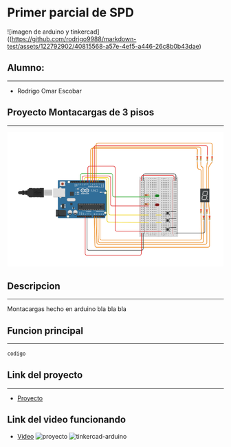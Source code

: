 # Primer parcial de SPD
![imagen de arduino y tinkercad]((https://github.com/rodrigo9988/markdown-test/assets/122792902/40815568-a57e-4ef5-a446-26c8b0b43dae)
<!-- UL-->
## Alumno:
---
* Rodrigo Omar Escobar

## Proyecto Montacargas de 3 pisos
---
![imagen del proyecyo](proyecto.png "proyecto hecho en tinkercad")
## Descripcion
---
Montacargas hecho en arduino bla bla bla
## Funcion principal
---
<!-- Bloque de codigos -->
```c++
codigo
```
## Link del proyecto
---
* [Proyecto](https://www.tinkercad.com/things/bNp2QRHDYhh?sharecode=J8ogw9SX7kTXkO-vtW1mXZV4U9Q0fco6h8rYiuCzcc0)
## Link del video funcionando
* [Video](link)
![proyecto](https://github.com/rodrigo9988/markdown-test/assets/122792902/26fc789e-255f-48f4-adf8-df29493f1da9)
![tinkercad-arduino](https://github.com/rodrigo9988/markdown-test/assets/122792902/40815568-a57e-4ef5-a446-26c8b0b43dae)

